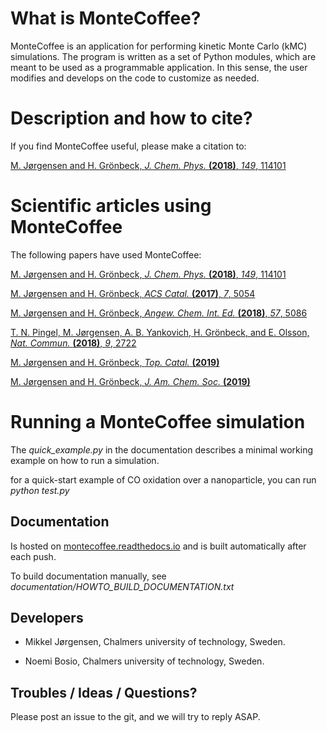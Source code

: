 # What is MonteCoffee?
MonteCoffee is an application for performing kinetic Monte Carlo 
(kMC) simulations. The program is written as a set of Python modules, which
are meant to be used as a programmable application. In this sense, the user
modifies and develops on the code to customize as needed.

# Description and how to cite?
If you find MonteCoffee useful, please make a citation to:

[M. Jørgensen and H. Grönbeck, *J. Chem. Phys.* **(2018)**, *149*, 114101](https://doi.org/10.1063/1.5046635)


# Scientific articles using MonteCoffee
The following papers have used MonteCoffee:

[M. Jørgensen and H. Grönbeck, *J. Chem. Phys.* **(2018)**, *149*, 114101](https://doi.org/10.1063/1.5046635)

[M. Jørgensen and H. Grönbeck, *ACS Catal.* **(2017)**, *7*, 5054](https://doi.org/10.1021/acscatal.7b01194)

[M. Jørgensen and H. Grönbeck, *Angew. Chem. Int. Ed.* **(2018)**, *57*, 5086](https://doi.org/10.1002/anie.201802113)

[T. N. Pingel, M. Jørgensen, A. B. Yankovich, H. Grönbeck, and E. Olsson, *Nat. Commun.* **(2018)**, *9*, 2722](https://doi.org/10.1038/s41467-018-05055-1)

[M. Jørgensen and H. Grönbeck, *Top. Catal.* **(2019)**](https://doi.org/10.1007/s11244-019-01145-6)

[M. Jørgensen and H. Grönbeck, *J. Am. Chem. Soc.* **(2019)**](https://doi.org/10.1021/jacs.9b02132)

# Running a MonteCoffee simulation
The *quick_example.py* in the documentation describes a minimal working example on how to run a simulation.

for a quick-start example of CO oxidation over a nanoparticle, you can run *python test.py* 

## Documentation
Is hosted on [montecoffee.readthedocs.io](https://montecoffee.readthedocs.io/)
and is built automatically after each push.

To build documentation manually, see *documentation/HOWTO_BUILD_DOCUMENTATION.txt*

## Developers

- Mikkel Jørgensen, Chalmers university of technology, Sweden.

- Noemi Bosio, Chalmers university of technology, Sweden.

## Troubles / Ideas / Questions?

Please post an issue to the git, and we will try to reply ASAP.